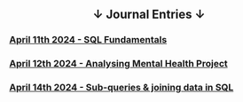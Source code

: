 ## <center>&#8595; Journal Entries &#8595;</center>

### [April 11th 2024 - SQL Fundamentals](/Journal/11April24)
### [April 12th 2024 - Analysing Mental Health Project](/Journal/12April24) 
### [April 14th 2024 - Sub-queries & joining data in SQL](/Journal/14April24)
